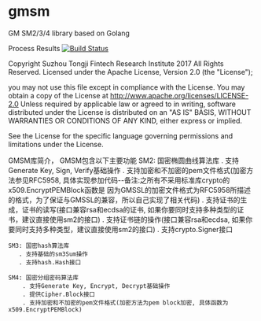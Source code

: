 # gmsm
GM SM2/3/4 library based on Golang

Process Results
[![Build Status](https://travis-ci.org/tjfoc/gmsm.svg?branch=develop)](https://travis-ci.org/tjfoc/gmsm)

Copyright Suzhou Tongji Fintech Research Institute 2017 All Rights Reserved.
Licensed under the Apache License, Version 2.0 (the "License");

you may not use this file except in compliance with the License.
You may obtain a copy of the License at
     http://www.apache.org/licenses/LICENSE-2.0
Unless required by applicable law or agreed to in writing, software distributed under the License is distributed on an "AS IS" BASIS, WITHOUT WARRANTIES OR CONDITIONS OF ANY KIND, either express or implied.

See the License for the specific language governing permissions and limitations under the License.

GMSM库简介， GMSM包含以下主要功能
    SM2: 国密椭圆曲线算法库
        . 支持Generate Key, Sign, Verify基础操作
        . 支持加密和不加密的pem文件格式(加密方法参见RFC5958, 具体实现参加代码--备注:之所有不采用标准库crypto的x509.EncryptPEMBlock函数是
                因为GMSSL的加密文件格式为RFC5958所描述的格式，为了保证与GMSSL的兼容，所以自己实现了相关代码)
        . 支持证书的生成，证书的读写(接口兼容rsa和ecdsa的证书, 如果你要同时支持多种类型的证书，建议直接使用sm2的接口)
        . 支持证书链的操作(接口兼容rsa和ecdsa, 如果你要同时支持多种类型，建议直接使用sm2的接口)
        . 支持crypto.Signer接口

    SM3: 国密hash算法库
       . 支持基础的sm3Sum操作
       . 支持hash.Hash接口

    SM4: 国密分组密码算法库
        . 支持Generate Key, Encrypt, Decrypt基础操作
        . 提供Cipher.Block接口
        . 支持加密和不加密的pem文件格式(加密方法为pem block加密, 具体函数为x509.EncryptPEMBlock) 


